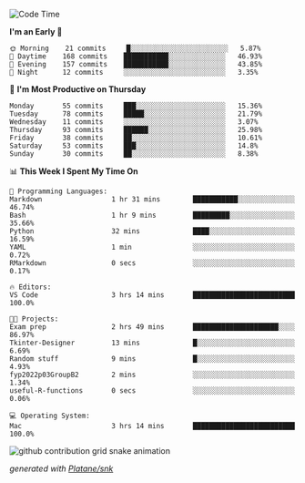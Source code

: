 <!--START_SECTION:waka-->
![Code Time](http://img.shields.io/badge/Code%20Time-198%20hrs%2018%20mins-blue)

**I'm an Early 🐤** 

```text
🌞 Morning    21 commits     █░░░░░░░░░░░░░░░░░░░░░░░░   5.87% 
🌆 Daytime    168 commits    ███████████░░░░░░░░░░░░░░   46.93% 
🌃 Evening    157 commits    ███████████░░░░░░░░░░░░░░   43.85% 
🌙 Night      12 commits     ░░░░░░░░░░░░░░░░░░░░░░░░░   3.35%

```
📅 **I'm Most Productive on Thursday** 

```text
Monday       55 commits     ███░░░░░░░░░░░░░░░░░░░░░░   15.36% 
Tuesday      78 commits     █████░░░░░░░░░░░░░░░░░░░░   21.79% 
Wednesday    11 commits     ░░░░░░░░░░░░░░░░░░░░░░░░░   3.07% 
Thursday     93 commits     ██████░░░░░░░░░░░░░░░░░░░   25.98% 
Friday       38 commits     ██░░░░░░░░░░░░░░░░░░░░░░░   10.61% 
Saturday     53 commits     ███░░░░░░░░░░░░░░░░░░░░░░   14.8% 
Sunday       30 commits     ██░░░░░░░░░░░░░░░░░░░░░░░   8.38%

```


📊 **This Week I Spent My Time On** 

```text
💬 Programming Languages: 
Markdown                 1 hr 31 mins        ███████████░░░░░░░░░░░░░░   46.74% 
Bash                     1 hr 9 mins         █████████░░░░░░░░░░░░░░░░   35.66% 
Python                   32 mins             ████░░░░░░░░░░░░░░░░░░░░░   16.59% 
YAML                     1 min               ░░░░░░░░░░░░░░░░░░░░░░░░░   0.72% 
RMarkdown                0 secs              ░░░░░░░░░░░░░░░░░░░░░░░░░   0.17%

🔥 Editors: 
VS Code                  3 hrs 14 mins       █████████████████████████   100.0%

🐱‍💻 Projects: 
Exam prep                2 hrs 49 mins       █████████████████████░░░░   86.97% 
Tkinter-Designer         13 mins             █░░░░░░░░░░░░░░░░░░░░░░░░   6.69% 
Random stuff             9 mins              █░░░░░░░░░░░░░░░░░░░░░░░░   4.93% 
fyp2022p03GroupB2        2 mins              ░░░░░░░░░░░░░░░░░░░░░░░░░   1.34% 
useful-R-functions       0 secs              ░░░░░░░░░░░░░░░░░░░░░░░░░   0.06%

💻 Operating System: 
Mac                      3 hrs 14 mins       █████████████████████████   100.0%

```


<!--END_SECTION:waka-->


<!--Snake Game-->
![github contribution grid snake animation](https://raw.githubusercontent.com/viggo-gascou/viggo-gascou/output/github-contribution-grid-snake.svg)

_generated with [Platane/snk](https://github.com/Platane/snk)_
<!--Snake Game-->

